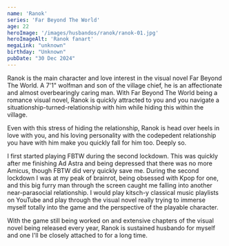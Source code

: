 ```yaml
---
name: 'Ranok'
series: 'Far Beyond The World'
age: 22
heroImage: '/images/husbandos/ranok/ranok-01.jpg'
heroImageAlt: 'Ranok fanart'
megaLink: "unknown"
birthday: "Unknown"
pubDate: "30 Dec 2024"
---
```

Ranok is the main character and love interest in the visual novel Far Beyond The World. A 7'1" wolfman and son of the village chief, he is an affectionate and almost overbearingly caring man. With Far Beyond The World being a romance visual novel, Ranok is quickly attracted to you and you navigate a situationship-turned-relationship with him while hiding this within the village. 

Even with this stress of hiding the relationship, Ranok is head over heels in love with you, and his loving personality with the codepedent relationship you have with him make you quickly fall for him too. Deeply so. 

I first started playing FBTW during the second lockdown. This was quickly after me finishing Ad Astra and being depressed that there was no more Amicus, though FBTW did very quickly save me. During the second lockdown I was at my peak of brainrot, being obsessed with Kpop for one, and this big furry man through the screen caught me falling into another near-parasocial relationship. I would play kitsch-y classical music playlists on YouTube and play through the visual novel really trying to immerse myself totally into the game and the perspective of the playable character. 

With the game still being worked on and extensive chapters of the visual novel being released every year, Ranok is sustained husbando for myself and one I'll be closely attached to for a long time. 